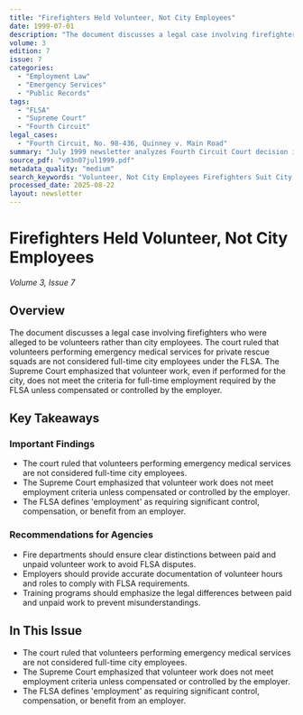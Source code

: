 ```yaml
---
title: "Firefighters Held Volunteer, Not City Employees"
date: 1999-07-01
description: "The document discusses a legal case involving firefighters who were alleged to be volunteers rather than city employees. The court ruled that volunteers performing emergency medical services for private rescue squads are not considered full-time city employees under the FLSA. The Supreme Court emphasized that volunteer work, even if performed for the city, does not meet the criteria for full-time employment required by the FLSA unless compensated or controlled by the employer."
volume: 3
edition: 7
issue: 7
categories:
  - "Employment Law"
  - "Emergency Services"
  - "Public Records"
tags:
  - "FLSA"
  - "Supreme Court"
  - "Fourth Circuit"
legal_cases:
  - "Fourth Circuit, No. 98-436, Quinney v. Main Road"
summary: "July 1999 newsletter analyzes Fourth Circuit Court decision in Quinney v. Main Road regarding volunteer firefighter employment status under Fair Labor Standards Act (FLSA), establishes precedent that volunteers performing emergency medical services for private rescue squads are not considered full-time city employees, examines Supreme Court criteria for employment classification requiring compensation or employer control, and provides guidance on distinguishing volunteer versus employee status in fire departments."
source_pdf: "v03n07jul1999.pdf"
metadata_quality: "medium"
search_keywords: "Volunteer, Not City Employees Firefighters Suit City of Virginia Beach FLSA DEMS Court Ruled United States Supreme Court employment definition private rescue squads employee benefits..."
processed_date: 2025-08-22
layout: newsletter
---
```


# Firefighters Held Volunteer, Not City Employees

*Volume 3, Issue 7*

## Overview

The document discusses a legal case involving firefighters who were alleged to be volunteers rather than city employees. The court ruled that volunteers performing emergency medical services for private rescue squads are not considered full-time city employees under the FLSA. The Supreme Court emphasized that volunteer work, even if performed for the city, does not meet the criteria for full-time employment required by the FLSA unless compensated or controlled by the employer.

## Key Takeaways

### Important Findings

- The court ruled that volunteers performing emergency medical services are not considered full-time city employees.
- The Supreme Court emphasized that volunteer work does not meet employment criteria unless compensated or controlled by the employer.
- The FLSA defines 'employment' as requiring significant control, compensation, or benefit from an employer.

### Recommendations for Agencies

- Fire departments should ensure clear distinctions between paid and unpaid volunteer work to avoid FLSA disputes.
- Employers should provide accurate documentation of volunteer hours and roles to comply with FLSA requirements.
- Training programs should emphasize the legal differences between paid and unpaid work to prevent misunderstandings.

## In This Issue

- The court ruled that volunteers performing emergency medical services are not considered full-time city employees.
- The Supreme Court emphasized that volunteer work does not meet employment criteria unless compensated or controlled by the employer.
- The FLSA defines 'employment' as requiring significant control, compensation, or benefit from an employer.

